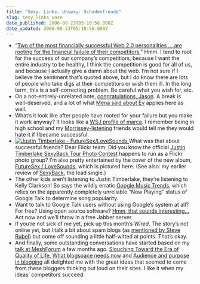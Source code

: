 ```yaml
---
title: "Sexy: Links. Unsexy: Schadenfreude"
slug: sexy_links_unse
date_published: 2006-08-23T05:10:56.000Z
date_updated: 2006-08-23T05:10:56.000Z
---
```


- “[Two of the most financially successful Web 2.0 personalities … are rooting for the financial failure of their competitors.](http://blogs.zdnet.com/micro-markets/?p=343)” Hmm. I tend to root for the success of our company’s competitiors, because I want the entire industry to be healthy, I think the competition is good for all of us, and because I actually give a damn about the web. I’m not sure if I believe the sentiment that’s quoted above, but I do know there are lots of people who take digs at their competitors or wish them ill. In the long term, this is a self-correcting problem. Be careful what you wish for, etc.
- On a not-entirely-unrelated note, [congratulations, Jason](http://goldtoe.net/2006/08/for-love-of-b.html). A break is well-deserved, and a lot of what [Mena said about Ev](http://www.sixapart.com/about/corner/2004/10/ev_moves_on.html) applies here as well.
- What’s it look like after people have rooted for your failure but you make it work anyway? It looks like a [WSJ profile of marca](http://online.wsj.com/public/article/SB115586867122639111-cW9juzaIBrDbHoHmZEplq3_dltM_20070818.html?mod=blogs). I remember being in high school and my [Morrissey-listening](http://youtube.com/watch?v=CtrIgf902ZI) friends would tell me they would hate it if I became successful.
- [![Justin Timberlake - FutureSex/LoveSounds](http://www.dashes.com/anil/images/futuresex.jpg)
](http://www.amazon.com/exec/obidos/ASIN/B000H305U0/2020-20) What was that about successful friends? Dear Flickr team: Did you know the official [Justin Timberlake SexyBack Tour Photo Contest](http://www.flickr.com/groups/sexyback/) happens to run as a Flickr photo group? I’m also pretty entertained by the cover of the new album, [FutureSex / LoveSounds](http://www.amazon.com/exec/obidos/ASIN/B000H305U0/2020-20), which is pictured here. (See also: my earlier review of [SexyBack](http://www.dashes.com/anil/2006/07/17/justin_timberla), the lead single.)
- The other kids aren’t listening to Justin Timberlake, they’re listening to Kelly Clarkson! So says the wildly erratic [Google Music Trends](http://www.google.com/trends/music), which relies on the apparently completely unreliable “Now Playing” status of Google Talk to determine song popularity.
- Want to talk to Google Talk users without using Google’s system at all? For free? Using open source software? [Hmm, that sounds interesting…](http://www.livejournal.com/ljtalk/) Act now and we’ll throw in a free Jabber server.
- If you’re not sick of me yet, pick up this month’s *Wired*. The story’s not online yet, but I talk a bit about spam blogs (as [mentioned by Steve Rubel](http://www.micropersuasion.com/2006/08/splogs_threaten.html)) but come off sounding a little half-witted at points. That’s okay.
- And finally, some outstanding conversations have started based on my [talk at MeshForum](http://www.itconversations.com/shows/detail1069.html) a few months ago. [Slouching Toward the Era of Quality of Life](http://www.ramanarao.com/blog/archives/2006/08/meshforum_anil.html), [What blogspace needs now](http://neologies.blogspot.com/2006/08/what-blogspace-needs-now.html) and [Audience and purpose in blogging](http://katisha-whenyouthinkaboutit.blogspot.com/2006/08/audience-and-purpose-in-blogging.html) all delighted me with the great ideas that seemed to come from these bloggers thinking out loud on their sites. I like it when my ideas’ competitors succeed.
